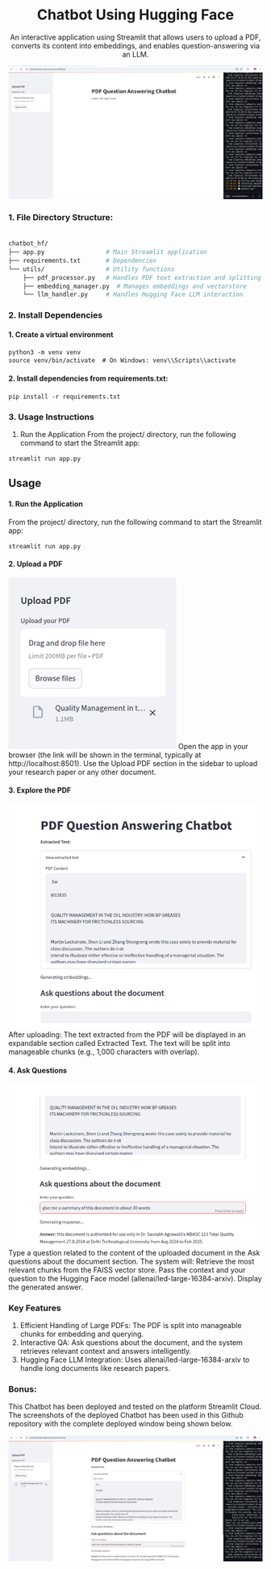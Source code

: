 <div align="center">

# Chatbot Using Hugging Face

An interactive application using Streamlit that allows users to upload a PDF, converts its content into embeddings, and enables question-answering via an LLM.

![Screenshot from 2025-01-08 02-39-27](Screenshot%20from%202025-01-08%2002-39-27.png)

</div>

### 1. File Directory Structure:
```bash

chatbot_hf/
├── app.py                 # Main Streamlit application
├── requirements.txt       # Dependencies
└── utils/                 # Utility functions
    ├── pdf_processor.py   # Handles PDF text extraction and splitting
    ├── embedding_manager.py  # Manages embeddings and vectorstore
    └── llm_handler.py     # Handles Hugging Face LLM interaction
```
### 2. Install Dependencies
#### 1. Create a virtual environment
```
python3 -m venv venv
source venv/bin/activate  # On Windows: venv\\Scripts\\activate
```
#### 2. Install dependencies from requirements.txt:
```
pip install -r requirements.txt
```
### 3. Usage Instructions
1. Run the Application
From the project/ directory, run the following command to start the Streamlit app:

```
streamlit run app.py
```
## Usage
#### 1. Run the Application
From the project/ directory, run the following command to start the Streamlit app:

```
streamlit run app.py
```
#### 2. Upload a PDF
![Screenshot from 2025-01-08 02-40-37](Screenshot%20from%202025-01-08%2002-40-37.png)
Open the app in your browser (the link will be shown in the terminal, typically at http://localhost:8501).
Use the Upload PDF section in the sidebar to upload your research paper or any other document.

#### 3. Explore the PDF
![Screenshot from 2025-01-08 02-41-34](Screenshot%20from%202025-01-08%2002-41-34.png)
After uploading:
The text extracted from the PDF will be displayed in an expandable section called Extracted Text.
The text will be split into manageable chunks (e.g., 1,000 characters with overlap).

#### 4. Ask Questions
![Screenshot from 2025-01-08 02-45-49](Screenshot%20from%202025-01-08%2002-45-49.png)
Type a question related to the content of the uploaded document in the Ask questions about the document section.
The system will:
Retrieve the most relevant chunks from the FAISS vector store.
Pass the context and your question to the Hugging Face model (allenai/led-large-16384-arxiv).
Display the generated answer.

### Key Features
1. Efficient Handling of Large PDFs:
The PDF is split into manageable chunks for embedding and querying.
2. Interactive QA:
Ask questions about the document, and the system retrieves relevant context and answers intelligently.
4. Hugging Face LLM Integration:
Uses allenai/led-large-16384-arxiv to handle long documents like research papers.

### Bonus:
This Chatbot has been deployed and tested on the platform Streamlit Cloud. The screenshots of the deployed Chatbot has been used in this Github repository with the complete deployed window being shown below.

![Bonus:](Screenshot%20from%202025-01-08%2002-46-19.png)

